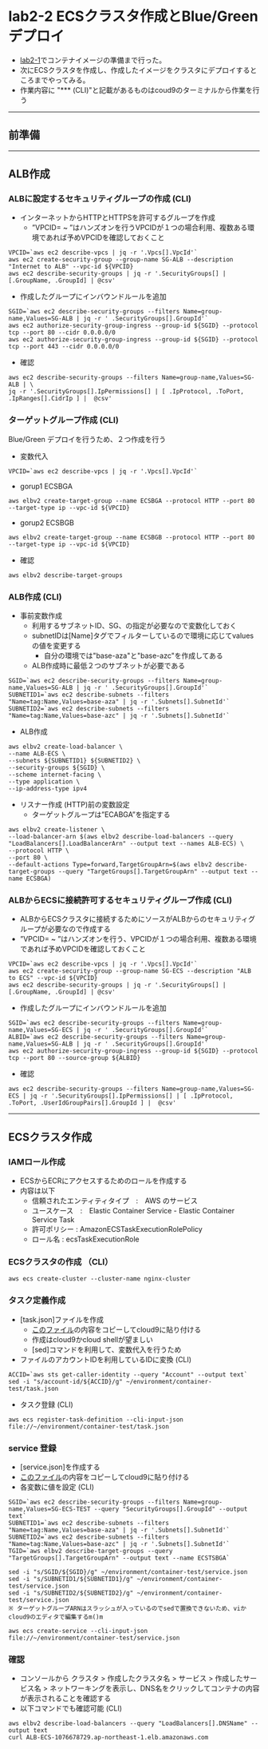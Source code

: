 # lab2-2 ECSクラスタ作成とBlue/Greenデプロイ
- [lab2-1](container2-1.md)でコンテナイメージの準備まで行った。    
- 次にECSクラスタを作成し、作成したイメージをクラスタにデプロイするところまでやってみる。
- 作業内容に "*** (CLI)"と記載があるものはcoud9のターミナルから作業を行う
---
## 前準備

---
## ALB作成
### ALBに設定するセキュリティグループの作成 (CLI)
- インターネットからHTTPとHTTPSを許可するグループを作成
  - ”VPCID= ~ ”はハンズオンを行うVPCIDが１つの場合利用、複数ある環境であれば予めVPCIDを確認しておくこと
```
VPCID=`aws ec2 describe-vpcs | jq -r '.Vpcs[].VpcId'`
aws ec2 create-security-group --group-name SG-ALB --description "Internet to ALB" --vpc-id ${VPCID}
aws ec2 describe-security-groups | jq -r '.SecurityGroups[] | [.GroupName, .GroupId] | @csv'
```
- 作成したグループにインバウンドルールを追加
```
SGID=`aws ec2 describe-security-groups --filters Name=group-name,Values=SG-ALB | jq -r ' .SecurityGroups[].GroupId'`
aws ec2 authorize-security-group-ingress --group-id ${SGID} --protocol tcp --port 80 --cidr 0.0.0.0/0
aws ec2 authorize-security-group-ingress --group-id ${SGID} --protocol tcp --port 443 --cidr 0.0.0.0/0
```
- 確認
```
aws ec2 describe-security-groups --filters Name=group-name,Values=SG-ALB | \
jq -r '.SecurityGroups[].IpPermissions[] | [ .IpProtocol, .ToPort, .IpRanges[].CidrIp ] |  @csv'
```

### ターゲットグループ作成 (CLI)
Blue/Green デプロイを行うため、２つ作成を行う
- 変数代入
```
VPCID=`aws ec2 describe-vpcs | jq -r '.Vpcs[].VpcId'`
```
- gorup1 ECSBGA
```
aws elbv2 create-target-group --name ECSBGA --protocol HTTP --port 80 --target-type ip --vpc-id ${VPCID}
```
- gorup2 ECSBGB
```
aws elbv2 create-target-group --name ECSBGB --protocol HTTP --port 80 --target-type ip --vpc-id ${VPCID}
```
- 確認
```
aws elbv2 describe-target-groups
```

### ALB作成 (CLI)
- 事前変数作成
  - 利用するサブネットID、SG、の指定が必要なので変数化しておく
  - subnetIDは[Name]タグでフィルターしているので環境に応じてvaluesの値を変更する
    - 自分の環境では"base-aza"と"base-azc"を作成してある
  - ALB作成時に最低２つのサブネットが必要である
```
SGID=`aws ec2 describe-security-groups --filters Name=group-name,Values=SG-ALB | jq -r ' .SecurityGroups[].GroupId'`
SUBNETID1=`aws ec2 describe-subnets --filters "Name=tag:Name,Values=base-aza" | jq -r '.Subnets[].SubnetId'`
SUBNETID2=`aws ec2 describe-subnets --filters "Name=tag:Name,Values=base-azc" | jq -r '.Subnets[].SubnetId'`
```
- ALB作成
```
aws elbv2 create-load-balancer \
--name ALB-ECS \
--subnets ${SUBNETID1} ${SUBNETID2} \
--security-groups ${SGID} \
--scheme internet-facing \
--type application \
--ip-address-type ipv4
```
- リスナー作成 (HTTP)前の変数設定
  - ターゲットグループは”ECABGA”を指定する
```
aws elbv2 create-listener \
--load-balancer-arn $(aws elbv2 describe-load-balancers --query "LoadBalancers[].LoadBalancerArn" --output text --names ALB-ECS) \
--protocol HTTP \
--port 80 \
--default-actions Type=forward,TargetGroupArn=$(aws elbv2 describe-target-groups --query "TargetGroups[].TargetGroupArn" --output text --name ECSBGA)
```

### ALBからECSに接続許可するセキュリティグループ作成 (CLI)
- ALBからECSクラスタに接続するためにソースがALBからのセキュリティグループが必要なので作成する
 - ”VPCID= ~ ”はハンズオンを行う、VPCIDが１つの場合利用、複数ある環境であれば予めVPCIDを確認しておくこと
```
VPCID=`aws ec2 describe-vpcs | jq -r '.Vpcs[].VpcId'`
aws ec2 create-security-group --group-name SG-ECS --description "ALB to ECS" --vpc-id ${VPCID}
aws ec2 describe-security-groups | jq -r '.SecurityGroups[] | [.GroupName, .GroupId] | @csv'
```
- 作成したグループにインバウンドルールを追加
```
SGID=`aws ec2 describe-security-groups --filters Name=group-name,Values=SG-ECS | jq -r ' .SecurityGroups[].GroupId'`
ALBID=`aws ec2 describe-security-groups --filters Name=group-name,Values=SG-ALB | jq -r ' .SecurityGroups[].GroupId'`
aws ec2 authorize-security-group-ingress --group-id ${SGID} --protocol tcp --port 80 --source-group ${ALBID}
```
- 確認
```
aws ec2 describe-security-groups --filters Name=group-name,Values=SG-ECS | jq -r '.SecurityGroups[].IpPermissions[] | [ .IpProtocol, .ToPort, .UserIdGroupPairs[].GroupId ] |  @csv'
```

---
## ECSクラスタ作成
### IAMロール作成
- ECSからECRにアクセスするためのロールを作成する
- 内容は以下
  - 信頼されたエンティティタイプ　:　AWS のサービス
  - ユースケース　:　Elastic Container Service - Elastic Container Service Task
  - 許可ポリシー  : AmazonECSTaskExecutionRolePolicy
  - ロール名 :  ecsTaskExecutionRole

### ECSクラスタの作成 （CLI）
```
aws ecs create-cluster --cluster-name nginx-cluster
```

### タスク定義作成
- [task.json]ファイルを作成
  - [このファイル](https://github.com/YoichiSoma/sites/blob/main/docs/lab/lab2/2-2/task.json)の内容をコピーしてcloud9に貼り付ける
  - 作成はcloud9かcloud shellが望ましい
  - [sed]コマンドを利用して、変数代入を行うため
- ファイルのアカウントIDを利用しているIDに変換 (CLI)
```
ACCID=`aws sts get-caller-identity --query "Account" --output text`
sed -i "s/account-id/${ACCID}/g" ~/environment/container-test/task.json
```
- タスク登録 (CLI)
```
aws ecs register-task-definition --cli-input-json file://~/environment/container-test/task.json
```

### service 登録
- [service.json]を作成する
- [このファイル](https://github.com/YoichiSoma/sites/blob/main/docs/lab/lab2/2-2/service.json)の内容をコピーしてcloud9に貼り付ける
- 各変数に値を設定 (CLI)
```
SGID=`aws ec2 describe-security-groups --filters Name=group-name,Values=SG-ECS-TEST --query "SecurityGroups[].GroupId" --output text`
SUBNETID1=`aws ec2 describe-subnets --filters "Name=tag:Name,Values=base-aza" | jq -r '.Subnets[].SubnetId'`
SUBNETID2=`aws ec2 describe-subnets --filters "Name=tag:Name,Values=base-azc" | jq -r '.Subnets[].SubnetId'`
TGID=`aws elbv2 describe-target-groups --query "TargetGroups[].TargetGroupArn" --output text --name ECSTSBGA`

sed -i "s/SGID/${SGID}/g" ~/environment/container-test/service.json
sed -i "s/SUBNETID1/${SUBNETID1}/g" ~/environment/container-test/service.json
sed -i "s/SUBNETID2/${SUBNETID2}/g" ~/environment/container-test/service.json
※ ターゲットグループARNはスラッシュが入っているのでsedで置換できないため、viかcloud9のエディタで編集するm()m

aws ecs create-service --cli-input-json file://~/environment/container-test/service.json
```

### 確認
- コンソールから クラスタ > 作成したクラスタ名 > サービス > 作成したサービス名 > ネットワーキングを表示し、DNS名をクリックしてコンテナの内容が表示されることを確認する
- 以下コマンドでも確認可能 (CLI)
```
aws elbv2 describe-load-balancers --query "LoadBalancers[].DNSName" --output text
curl ALB-ECS-1076678729.ap-northeast-1.elb.amazonaws.com
```
